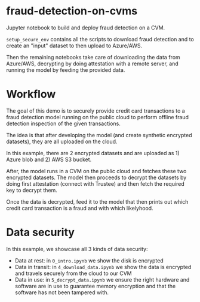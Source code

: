 # fraud-detection-on-cvms

Jupyter notebook to build and deploy fraud detection on a CVM.

`setup_secure_env` contains all the scripts to download fraud detection and to create an "input" dataset to then upload to Azure/AWS.

Then the remaining notebooks take care of downloading the data from Azure/AWS, decrypting by doing attestation with a remote server, and running the model by feeding the provided data.

# Workflow

The goal of this demo is to securely provide credit card transactions to a fraud detection model running on the public cloud to perform offline fraud detection inspection of the given transactions.

The idea is that after developing the model (and create synthetic encrypted datasets), they are all uploaded on the cloud.

In this example, there are 2 encrypted datasets and are uploaded as 1) Azure blob and 2) AWS S3 bucket.

After, the model runs in a CVM on the public cloud and fetches these two encrypted datasets. The model then proceeds to decrypt the datasets by doing first attestation (connect with Trustee) and then fetch the required key to decrypt them.

Once the data is decrypted, feed it to the model that then prints out which credit card transaction is a fraud and with which likelyhood.

# Data security

In this example, we showcase all 3 kinds of data security:

* Data at rest: in `0_intro.ipynb` we show the disk is encrypted
* Data in transit: in `4_download_data.ipynb` we show the data is encrypted and travels securely from the cloud to our CVM
* Data in use: in `5_decrypt_data.ipynb` we ensure the right hardware and software are in use to guarantee memory encryption and that the software has not been tampered with.